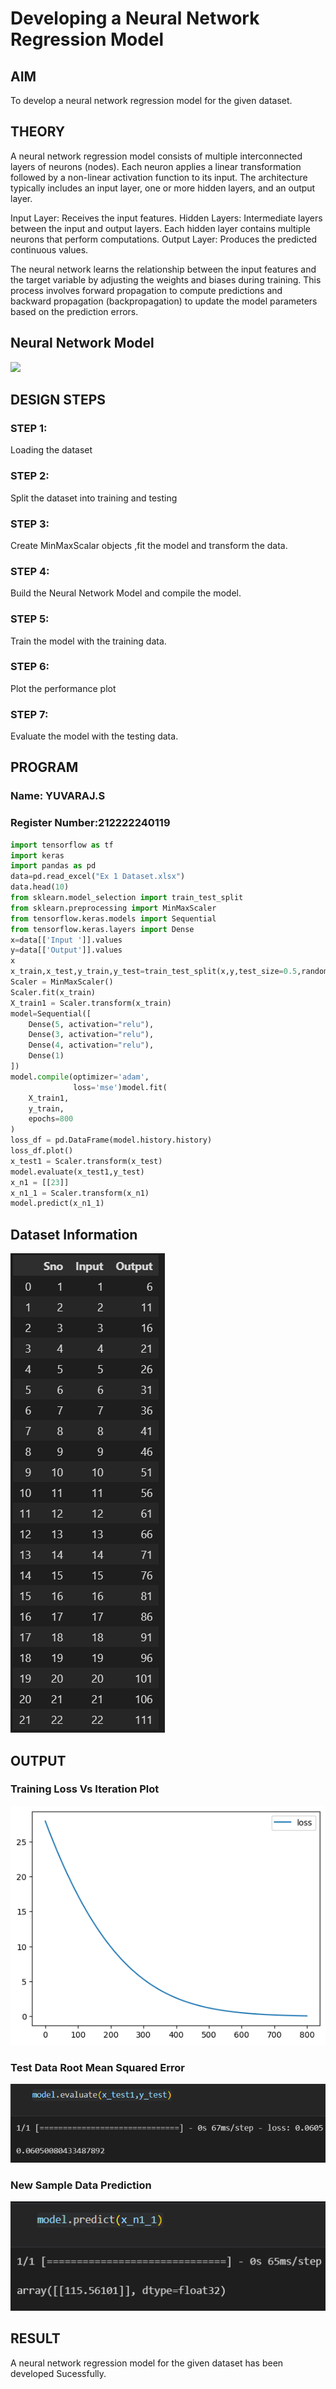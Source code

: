 # Developing a Neural Network Regression Model

## AIM

To develop a neural network regression model for the given dataset.

## THEORY

A neural network regression model consists of multiple interconnected layers of neurons (nodes). Each neuron applies a linear transformation followed by a non-linear activation function to its input. The architecture typically includes an input layer, one or more hidden layers, and an output layer.

Input Layer: Receives the input features.
Hidden Layers: Intermediate layers between the input and output layers. Each hidden layer contains multiple neurons that perform computations.
Output Layer: Produces the predicted continuous values.

The neural network learns the relationship between the input features and the target variable by adjusting the weights and biases during training. This process involves forward propagation to compute predictions and backward propagation (backpropagation) to update the model parameters based on the prediction errors.

## Neural Network Model

![](./img.png)

## DESIGN STEPS

### STEP 1:

Loading the dataset

### STEP 2:

Split the dataset into training and testing

### STEP 3:

Create MinMaxScalar objects ,fit the model and transform the data.

### STEP 4:

Build the Neural Network Model and compile the model.

### STEP 5:

Train the model with the training data.

### STEP 6:

Plot the performance plot

### STEP 7:

Evaluate the model with the testing data.

## PROGRAM
### Name: YUVARAJ.S
### Register Number:212222240119
```python
import tensorflow as tf
import keras
import pandas as pd
data=pd.read_excel("Ex 1 Dataset.xlsx")
data.head(10)
from sklearn.model_selection import train_test_split
from sklearn.preprocessing import MinMaxScaler
from tensorflow.keras.models import Sequential
from tensorflow.keras.layers import Dense
x=data[['Input ']].values
y=data[['Output']].values
x
x_train,x_test,y_train,y_test=train_test_split(x,y,test_size=0.5,random_state=40)
Scaler = MinMaxScaler()
Scaler.fit(x_train)
X_train1 = Scaler.transform(x_train)
model=Sequential([
    Dense(5, activation="relu"),
    Dense(3, activation="relu"),
    Dense(4, activation="relu"),
    Dense(1)
])
model.compile(optimizer='adam',
              loss='mse')model.fit(
    X_train1,
    y_train,
    epochs=800
)
loss_df = pd.DataFrame(model.history.history)
loss_df.plot()
x_test1 = Scaler.transform(x_test)
model.evaluate(x_test1,y_test)
x_n1 = [[23]]
x_n1_1 = Scaler.transform(x_n1)
model.predict(x_n1_1)
```
## Dataset Information

![](./IMG/2.png)

## OUTPUT

### Training Loss Vs Iteration Plot

![](./IMG/output.png)

### Test Data Root Mean Squared Error

![](./IMG/3.png)
### New Sample Data Prediction

![](./IMG/4.png)

## RESULT

A neural network regression model for the given dataset has been developed Sucessfully.